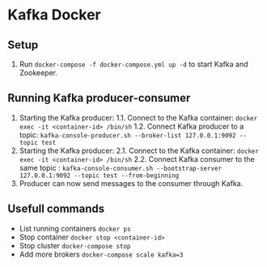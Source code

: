 # Kafka Docker

## Setup
1. Run `docker-compose -f docker-compose.yml up -d` to start Kafka and Zookeeper.

## Running Kafka producer-consumer
1. Starting the Kafka producer:
   1.1. Connect to the Kafka container:
   `docker exec -it <container-id> /bin/sh`
   1.2. Connect Kafka producer to a topic:
    `kafka-console-producer.sh --broker-list 127.0.0.1:9092 --topic test`
2. Starting the Kafka producer:
   2.1. Connect to the Kafka container:
   `docker exec -it <container-id> /bin/sh`
   2.2. Connect Kafka consumer to the same topic :
    `kafka-console-consumer.sh --bootstrap-server 127.0.0.1:9092 --topic test --from-beginning`
3. Producer can now send messages to the consumer through Kafka.


## Usefull commands
- List running containers `docker ps`
- Stop container `docker stop <container-id>`
- Stop cluster `docker-compose stop`
- Add more brokers `docker-compose scale kafka=3`
